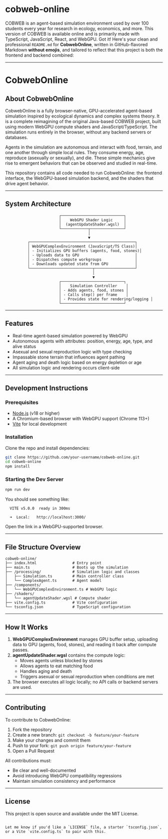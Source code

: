 # cobweb-online
COBWEB is an agent-based simulation environment used by over 100 students every year for research in ecology, economics, and more. This version of COBWEB is available online and is primarily made with TypeScript, JavaScript, React, and WebGPU.
Got it! Here's your clean and professional `README.md` for **CobwebOnline**, written in GitHub-flavored Markdown **without emojis**, and tailored to reflect that this project is both the frontend and backend combined:

---


# CobwebOnline

## About CobwebOnline

CobwebOnline is a fully browser-native, GPU-accelerated agent-based simulation inspired by ecological dynamics and complex systems theory. It is a complete reimagining of the original Java-based COBWEB project, built using modern WebGPU compute shaders and JavaScript/TypeScript. The simulation runs entirely in the browser, without any backend servers or databases.

Agents in the simulation are autonomous and interact with food, terrain, and one another through simple local rules. They consume energy, age, reproduce (asexually or sexually), and die. These simple mechanics give rise to emergent behaviors that can be observed and studied in real-time.

This repository contains all code needed to run CobwebOnline: the frontend interface, the WebGPU-based simulation backend, and the shaders that drive agent behavior.

---

## System Architecture

```
                        ┌────────────────────────────┐
                        │    WebGPU Shader Logic     │
                        │  (agentUpdateShader.wgsl)  │
                        └────────────┬───────────────┘
                                     │
                                     ▼
          ┌───────────────────────────────────────────────┐
          │ WebGPUComplexEnvironment (JavaScript/TS Class)│
          │ - Initializes GPU buffers (agents, food, stones)│
          │ - Uploads data to GPU                         │
          │ - Dispatches compute workgroups               │
          │ - Downloads updated state from GPU            │
          └────────────────────────────┬──────────────────┘
                                       │
                                       ▼
                        ┌────────────────────────────┐
                        │    Simulation Controller    │
                        │ - Adds agents, food, stones │
                        │ - Calls step() per frame    │
                        │ - Provides state for rendering/logging │
                        └────────────────────────────┘
```

---

## Features

- Real-time agent-based simulation powered by WebGPU
- Autonomous agents with attributes: position, energy, age, type, and alive status
- Asexual and sexual reproduction logic with type checking
- Impassable stone terrain that influences agent pathing
- Agent aging and death logic based on energy depletion or age
- All simulation logic and rendering occurs client-side

---

## Development Instructions

### Prerequisites

- [Node.js](https://nodejs.org/en/download) (v18 or higher)
- A Chromium-based browser with WebGPU support (Chrome 113+)
- [Vite](https://vitejs.dev/) for local development

### Installation

Clone the repo and install dependencies:

```bash
git clone https://github.com/your-username/cobweb-online.git
cd cobweb-online
npm install
```

### Starting the Dev Server

```bash
npm run dev
```

You should see something like:

```
  VITE v5.0.0  ready in 300ms

  ➜  Local:   http://localhost:3000/
```

Open the link in a WebGPU-supported browser.

---

## File Structure Overview

```
cobweb-online/
├── index.html                # Entry point
├── main.ts                   # Boots up the simulation
├── /processing/              # Simulation logic and classes
│   ├── Simulation.ts         # Main controller class
│   └── ComplexAgent.ts       # Agent model
├── /components/
│   └── WebGPUComplexEnvironment.ts # WebGPU logic
├── /shaders/
│   └── agentUpdateShader.wgsl # Compute shader
├── vite.config.ts            # Vite configuration
└── tsconfig.json             # TypeScript configuration
```

---

## How It Works

1. **WebGPUComplexEnvironment** manages GPU buffer setup, uploading data to GPU (agents, food, stones), and reading it back after compute passes.
2. **agentUpdateShader.wgsl** contains the compute logic:
    - Moves agents unless blocked by stones
    - Allows agents to eat matching food
    - Handles aging and death
    - Triggers asexual or sexual reproduction when conditions are met
4. The browser executes all logic locally; no API calls or backend servers are used.

---

## Contributing

To contribute to CobwebOnline:

1. Fork the repository
2. Create a new branch: `git checkout -b feature/your-feature`
3. Make your changes and commit them
4. Push to your fork: `git push origin feature/your-feature`
5. Open a Pull Request

All contributions must:
- Be clear and well-documented
- Avoid introducing WebGPU compatibility regressions
- Maintain simulation consistency and performance

---

## License

This project is open source and available under the MIT License.
```

Let me know if you'd like a `LICENSE` file, a starter `tsconfig.json`, or a Vite `vite.config.ts` to pair with this.
```
